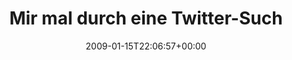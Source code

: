---
retweeted: false
source: <a href="http://twitter.com" rel="nofollow">Twitter Web Client</a>
entities:
  hashtags:
  - text: da
    indices:
    - '38'
    - '41'
  symbols: []
  user_mentions: []
  urls: []
display_text_range:
- '0'
- '73'
favorite_count: '0'
id_str: '1122141378'
truncated: false
retweet_count: '0'
id: '1122141378'
created_at: Thu Jan 15 22:06:57 +0000 2009
favorited: false
full_text: 'Mir mal durch eine Twitter-Suche nach #da neue Leidensgenossen geschafft.'
lang: de
tags:
- da
- pesos:twitter
date: '2009-01-15T22:06:57+00:00'
src: https://twitter.com/bascht/status/1122141378
original_url: https://twitter.com/bascht/status/1122141378
type: twitter_tweet
text: 'Mir mal durch eine Twitter-Suche nach #da neue Leidensgenossen geschafft.'
title: Mir mal durch eine Twitter-Such

---